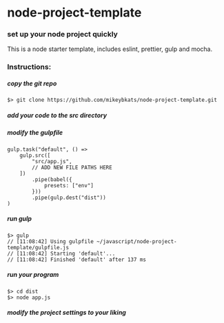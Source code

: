 # node-project-template
### set up your node project quickly

This is a node starter template, includes eslint, prettier, gulp and mocha. 

### Instructions:

##### copy the git repo
```
$> git clone https://github.com/mikeybkats/node-project-template.git
```

##### add your code to the src directory

##### modify the gulpfile
```
gulp.task("default", () =>
    gulp.src([
        "src/app.js",
        // ADD NEW FILE PATHS HERE
    ])
        .pipe(babel({
            presets: ["env"]
        }))
        .pipe(gulp.dest("dist"))
)
```

##### run gulp
```
$> gulp
// [11:08:42] Using gulpfile ~/javascript/node-project-template/gulpfile.js
// [11:08:42] Starting 'default'...
// [11:08:42] Finished 'default' after 137 ms
```

##### run your program
```
$> cd dist
$> node app.js 
```

##### modify the project settings to your liking
